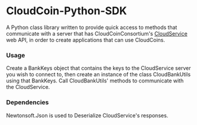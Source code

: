 CloudCoin-Python-SDK
====================

A Python class library written to provide quick access to methods that communicate with a server that has CloudCoinConsortium's [CloudService](https://github.com/CloudCoinConsortium/CloudService) web API, in order to create applications that can use CloudCoins.

### Usage

Create a BankKeys object that contains the keys to the CloudService server you wish to connect to, then create an instance of the class CloudBankUtils using that BankKeys. Call CloudBankUtils' methods to communicate with the CloudService.

### Dependencies

Newtonsoft.Json is used to Deserialize CloudService's responses.
